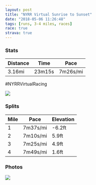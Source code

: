 ```yaml
---
layout: post
title: "NYRR Virtual Sunrise to Sunset"
date: "2018-05-06 11:26:48"
tags: [runs, 3-4 miles, races]
race: true
strava: true
---
```


### Stats

| Distance | Time | Pace |
|----------|------|------|
|3.16mi|23m15s|7m26s/mi|

#NYRRVirtualRacing

<img src='https://maps.googleapis.com/maps/api/staticmap?maptype=roadmap&path=enc:ucbgEv_zfNzLsD\lGdCb@|BjWHjQzNvf@q@uDhA{AlIsDfAhDw@lBed@jT{BaHhRkIiBiGua@rRqHmf@&key=AIzaSyC1MId7bFpkLXNAaYhBSTb8jLyiSqzbDtM&size=800x800&markers=color:yellow|label:S|32.78411,-79.92844&markers=color:green|label:F|32.78706999999999,-79.93721'>

### Splits

| Mile | Pace | Elevation |
|------|------|-----------|
|1|7m37s/mi|-6.2ft|
|2|7m10s/mi|5.9ft|
|3|7m25s/mi|4.9ft|
|4|7m49s/mi|1.6ft|

### Photos
<img src='https://dgtzuqphqg23d.cloudfront.net/H3r3onRdXiHGiYJma-p04l6j_q-28UTHBjiFzEZjU4I-576x768.jpg'>
